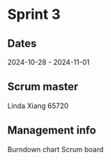 # Sprint 3
## Dates
2024-10-28 - 2024-11-01

## Scrum master
Linda Xiang 65720

## Management info
Burndown chart
Scrum board
